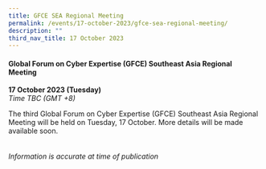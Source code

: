 ```yaml
---
title: GFCE SEA Regional Meeting
permalink: /events/17-october-2023/gfce-sea-regional-meeting/
description: ""
third_nav_title: 17 October 2023
---
```

#### **Global Forum on Cyber Expertise (GFCE) Southeast Asia Regional Meeting**

**17 October 2023 (Tuesday)**  
*Time TBC (GMT +8)*

The third Global Forum on Cyber Expertise (GFCE) Southeast Asia Regional Meeting will be held on Tuesday, 17 October. More details will be made available soon.
<br><br><br>
*Information is accurate at time of publication*